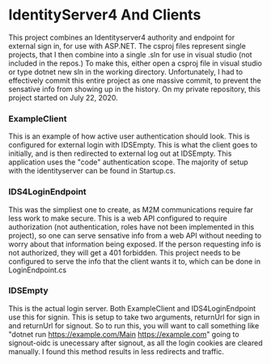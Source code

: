# IdentityServer4 And Clients
This project combines an Identityserver4 authority and endpoint for external sign in, for use with ASP.NET.
The csproj files represent single projects, that I then combine into a single .sln for use in visual studio (not included in the repos.) To make this, either open a csproj file in visual studio or type dotnet new sln in the working directory. Unfortunately, I had to effectively commit this entire project as one massive commit, to prevent the sensative info from showing up in the history. On my private repository, this project started on July 22, 2020. 
### ExampleClient
This is an example of how active user authentication should look. This is configured for external login with IDSEmpty. This is what the client goes to initially, and is then redirected to external log out at IDSEmpty. This application uses the "code" authentication scope. The majority of setup with the identityserver can be found in Startup.cs.
### IDS4LoginEndpoint
This was the simpliest one to create, as M2M communications require far less work to make secure. This is a web API configured to require authorization (not authentication, roles have not been implemented in this project), so one can serve sensative info from a web API without needing to worry about that information being exposed. If the person requesting info is not authorized, they will get a 401 forbidden. This project needs to be configured to serve the info that the client wants it to, which can be done in LoginEndpoint.cs
### IDSEmpty
This is the actual login server. Both ExampleClient and IDS4LoginEndpoint use this for signin. This is setup to take two arguments, returnUrl for sign in and returnUrl for signout. So to run this, you will want to call something like "dotnet run https://example.com/Main https://example.com" going to signout-oidc is unecessary after signout, as all the login cookies are cleared manually. I found this method results in less redirects and traffic.


